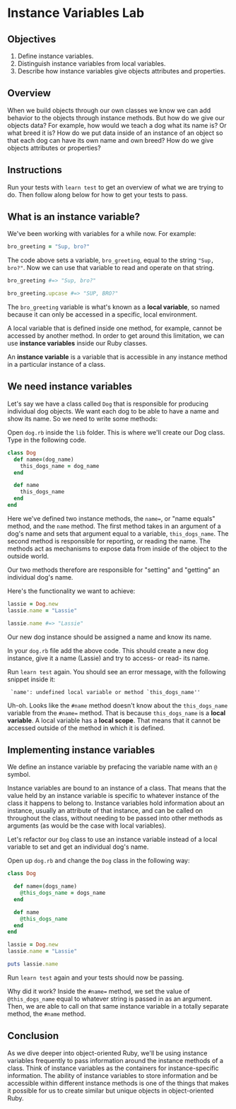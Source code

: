 # Instance Variables Lab

## Objectives
1. Define instance variables.
2. Distinguish instance variables from local variables.
3. Describe how instance variables give objects attributes and properties.

## Overview
When we build objects through our own classes we know we can add behavior to the objects through instance methods. But how do we give our objects data? For example, how would we teach a dog what its name is? Or what breed it is? How do we put data inside of an instance of an object so that each dog can have its own name and own breed? How do we give objects attributes or properties?

## Instructions
Run your tests with `learn test` to get an overview of what we are trying to do. Then follow along below for how to get your tests to pass.

## What is an instance variable?
We've been working with variables for a while now. For example:

```ruby
bro_greeting = "Sup, bro?"
```

The code above sets a variable, `bro_greeting`, equal to the string `"Sup, bro?"`. Now we can use that variable to read and operate on that string.

```ruby
bro_greeting #=> "Sup, bro?"

bro_greeting.upcase #=> "SUP, BRO?"
```

The `bro_greeting` variable is what's known as a **local variable**, so named because it can only be accessed in a specific, local environment.

A local variable that is defined inside one method, for example, cannot be accessed by another method. In order to get around this limitation, we can use **instance variables** inside our Ruby classes.

An **instance variable** is a variable that is accessible in any instance method in a particular instance of a class.

## We need instance variables
Let's say we have a class called `Dog` that is responsible for producing individual dog objects. We want each dog to be able to have a name and show its name. So we need to write some methods:

Open `dog.rb` inside the `lib` folder. This is where we'll create our Dog class. Type in the following code.

```ruby
class Dog
  def name=(dog_name)
    this_dogs_name = dog_name
  end

  def name
    this_dogs_name
  end
end
```

Here we've defined two instance methods, the `name=`, or "name equals" method, and the `name` method. The first method takes in an argument of a dog's name and sets that argument equal to a variable, `this_dogs_name`. The second method is responsible for reporting, or reading the name. The methods act as mechanisms to expose data from inside of the object to the outside world.

Our two methods therefore are responsible for "setting" and "getting" an individual dog's name.

Here's the functionality we want to achieve:

```ruby
lassie = Dog.new
lassie.name = "Lassie"

lassie.name #=> "Lassie"
```

Our new dog instance should be assigned a name and know its name.

In your `dog.rb` file add the above code. This should create a new dog instance, give it a name (Lassie) and try to access- or read- its name.

Run `learn test` again. You should see an error message, with the following snippet inside it:

```
 `name': undefined local variable or method `this_dogs_name''
```

Uh-oh. Looks like the `#name` method doesn't know about the `this_dogs_name` variable from the `#name=` method. That is because `this_dogs_name` is a **local variable**. A local variable has a **local scope**. That means that it cannot be accessed outside of the method in which it is defined.

## Implementing instance variables
We define an instance variable by prefacing the variable name with an `@` symbol.

Instance variables are bound to an instance of a class. That means that the value held by an instance variable is specific to whatever instance of the class it happens to belong to. Instance variables hold information about an instance, usually an attribute of that instance, and can be called on throughout the class, without needing to be passed into other methods as arguments (as would be the case with local variables).

Let's refactor our `Dog` class to use an instance variable instead of a local variable to set and get an individual dog's name.

Open up `dog.rb` and change the `Dog` class in the following way:

```ruby
class Dog

  def name=(dogs_name)
    @this_dogs_name = dogs_name
  end

  def name
    @this_dogs_name
  end
end

lassie = Dog.new
lassie.name = "Lassie"

puts lassie.name

```

Run `learn test` again and your tests should now be passing.

Why did it work? Inside the `#name=` method, we set the value of `@this_dogs_name` equal to whatever string is passed in as an argument. Then, we are able to call on that same instance variable in a totally separate method, the `#name` method.

## Conclusion
As we dive deeper into object-oriented Ruby, we'll be using instance variables frequently to pass information around the instance methods of a class. Think of instance variables as the containers for instance-specific information. The ability of instance variables to store information and be accessible within different instance methods is one of the things that makes it possible for us to create similar but unique objects in object-oriented Ruby.


